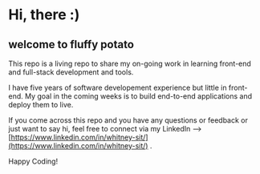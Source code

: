 # Hi, there :)
## welcome to fluffy potato

This repo is a living repo to share my on-going work in learning front-end and full-stack development and tools. 

I have five years of software developement experience but little in front-end. My goal in the coming weeks is to build end-to-end applications and deploy them to live. 

If you come across this repo and you have any questions or feedback or just want to say hi, feel free to connect via my LinkedIn --> [https://www.linkedin.com/in/whitney-sit/](https://www.linkedin.com/in/whitney-sit/) .

Happy Coding!
